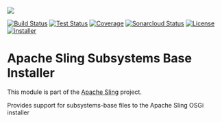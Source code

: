 [<img src="https://sling.apache.org/res/logos/sling.png"/>](https://sling.apache.org)

 [![Build Status](https://ci-builds.apache.org/job/Sling/job/modules/job/sling-org-apache-sling-installer-factory-subsystems-base/job/master/badge/icon)](https://ci-builds.apache.org/job/Sling/job/modules/job/sling-org-apache-sling-installer-factory-subsystems-base/job/master/) [![Test Status](https://img.shields.io/jenkins/tests.svg?jobUrl=https://ci-builds.apache.org/job/Sling/job/modules/job/sling-org-apache-sling-installer-factory-subsystems-base/job/master/)](https://ci-builds.apache.org/job/Sling/job/modules/job/sling-org-apache-sling-installer-factory-subsystems-base/job/master/test/?width=800&height=600) [![Coverage](https://sonarcloud.io/api/project_badges/measure?project=apache_sling-org-apache-sling-installer-factory-subsystems-base&metric=coverage)](https://sonarcloud.io/dashboard?id=apache_sling-org-apache-sling-installer-factory-subsystems-base) [![Sonarcloud Status](https://sonarcloud.io/api/project_badges/measure?project=apache_sling-org-apache-sling-installer-factory-subsystems-base&metric=alert_status)](https://sonarcloud.io/dashboard?id=apache_sling-org-apache-sling-installer-factory-subsystems-base) [![License](https://img.shields.io/badge/License-Apache%202.0-blue.svg)](https://www.apache.org/licenses/LICENSE-2.0) [![installer](https://sling.apache.org/badges/group-installer.svg)](https://github.com/apache/sling-aggregator/blob/master/docs/groups/installer.md)

# Apache Sling Subsystems Base Installer

This module is part of the [Apache Sling](https://sling.apache.org) project.

Provides support for subsystems-base files to the Apache Sling OSGi installer

